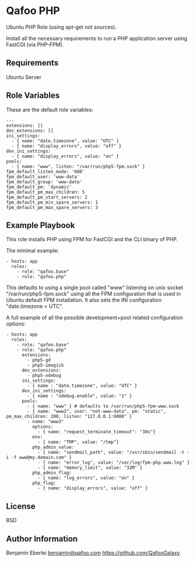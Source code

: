 Qafoo PHP
=========

Ubuntu PHP Role (using apt-get not sources).

Install all the necessary requirements to run a PHP application server
using FastCGI (via PHP-FPM).

Requirements
------------

Ubuntu Server

Role Variables
--------------

These are the default role variables:

    ---
    extensions: []
    dev_extensions: []
    ini_settings: 
      - { name: "date.timezone", value: "UTC" }
      - { name: "display_errors", value: "off" }
    dev_ini_settings:
      - { name: "display_errors", value: "on" }
    pools:
      - { name: "www", listen: "/var/run/php5-fpm.sock" }
    fpm_default_listen_mode: '600'
    fpm_default_user: 'www-data'
    fpm_default_group: 'www-data'
    fpm_default_pm: 'dynamic'
    fpm_default_pm_max_children: 5
    fpm_default_pm_start_servers: 2
    fpm_default_pm_min_spare_servers: 1
    fpm_default_pm_max_spare_servers: 3

Example Playbook
----------------

This role installs PHP using FPM for FastCGI and the CLI binary of PHP.

The minimal example:

    - hosts: app
      roles:
        - role: "qafoo.base"
        - role: "qafoo.php"

This defaults to using a single pool called "www" listening on unix socket
"/var/run/php5-fpm.sock" using all the FPM configuration that is used in Ubuntu
default FPM installation. It also sets the INI configuration "date.timezone = UTC".

A full example of all the possible development+pool related configuration options:

    - hosts: app
      roles:
        - role: "qafoo.base"
        - role: "qafoo.php"
          extensions:
            - php5-gd
            - php5-imagick
          dev_extensions:
            - php5-xdebug
          ini_settings:
            - { name : "date.timezone", value: "UTC" }
          dev_ini_settings:
            - { name : "xdebug.enable", value: "1" }
          pools:
            - { name: "www" } # defaults to /var/run/php5-fpm-www.sock
            - { name: "www2", user: "not-www-data", pm: "static", pm_max_children: 200, listen: "127.0.0.1:9000" }
            - name: "www3"
              options:
                - { name: "request_terminate_timeout": "30s"}
              env:
                - { name: "TMP", value: "/tmp"}
              php_admin_value:
                - { name: "sendmail_path", value: "/usr/sbin/sendmail -t -i -f www@my.domain.com" }
                - { name: "error_log", value: "/var/log/fpm-php.www.log" }
                - { name: "memory_limit", value: "32M" }
              php_admin_flag:
                - { name: "log_errors", value: "on" }
              php_flag:
                - { name: "display_errors", value: "off" }

License
-------

BSD

Author Information
------------------

Benjamin Eberlei <benjamin@qafoo.com>
https://github.com/QafooGalaxy
